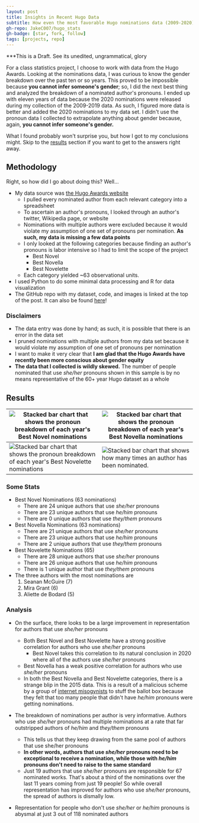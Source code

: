 ```yaml
---
layout: post
title: Insights in Recent Hugo Data
subtitle: How even the most favorable Hugo nominations data (2009-2020) shows discrimination against authors that don't use he/him pronouns
gh-repo: JakeC007/hugo_stats
gh-badge: [star, fork, follow]
tags: [projects, repo]
---
```




***This is a Draft. See its unedited, ungrammatical, glory 

For a class statistics project, I choose to work with data from the Hugo Awards. Looking at the nominations data, I was curious to know the gender breakdown over the past ten or so years. This proved to be impossible because **you cannot infer someone's gender**; so, I did the next best thing and analyzed the breakdown of a nominated author's pronouns. I ended up with eleven years of data because the 2020 nominations were released during my collection of the 2009-2019 data. As such, I figured more data is better and added the 2020 nominations to my data set. I didn't use the pronoun data I collected to extrapolate anything about gender because, again, **you cannot infer someone's gender.**

What I found probably won't surprise you, but how I got to my conclusions might. Skip to the [results](#results) section if you want to get to the answers right away. 



## Methodology

Right, so how did I go about doing this? Well...

- My data source was [the Hugo Awards website](http://www.thehugoawards.org/hugo-history/)
  - I pulled every nominated author from each relevant category into a spreadsheet 
  - To ascertain an author's pronouns, I looked through an author's twitter, Wikipedia page, or website
  - Nominations with multiple authors were excluded because it would violate my assumption of one set of pronouns per nomination. **As such, my data is missing a few data points**
  - I only looked at the following categories because finding an author's pronouns is labor intensive so I had to limit the scope of the project 
    - Best Novel
    - Best Novella
    - Best Novelette
  - Each category yielded ~63 observational units.
- I used Python to do some minimal data processing and R for data visualization
- The GitHub repo with my dataset, code, and images is linked at the top of the post. It can also be found [here](https://github.com/JakeC007/hugo_stats)!



### Disclaimers
- The data entry was done by hand; as such, it is possible that there is an error in the data set
- I pruned nominations with multiple authors from my data set because it would violate my assumption of one set of pronouns per nomination
- I want to make it very clear that **I am glad that the Hugo Awards have recently been more conscious about gender equity**
- **The data that I collected is wildly skewed.** The number of people nominated that use *she/her* pronouns shown in this sample is by no means representative of the 60+ year Hugo dataset as a whole 



## Results 

| ![Stacked bar chart that shows the pronoun breakdown of each year's Best Novel nominations](https://github.com/JakeC007/hugo_stats/blob/master/imgs/Best_Novel_BarChart.png?raw=true) | ![Stacked bar chart that shows the pronoun breakdown of each year's Best Novella nominations](https://github.com/JakeC007/hugo_stats/blob/master/imgs/Best_Novella_BarChart.png?raw=true)|
|---|---|
| ![Stacked bar chart that shows the pronoun breakdown of each year's Best Novelette nominations](https://github.com/JakeC007/hugo_stats/blob/master/imgs/Best_Novelette_BarChart.png?raw=true)  | ![Stacked bar chart that shows how many times an author has been nominated.](https://github.com/JakeC007/hugo_stats/blob/master/imgs/Nominations_by_author.png?raw=true)|



### Some Stats

- Best Novel Nominations (63 nominations)
    - There are 24 unique authors that use *she/her* pronouns
    - There are 23 unique authors that use *he/him* pronouns
    - There are 0 unique authors that use *they/them* pronouns
- Best Novella Nominations (63 nominations)
    - There are 21 unique authors that use *she/her* pronouns
    - There are 23 unique authors that use *he/him* pronouns
    - There are 2 unique authors that use *they/them* pronouns
- Best Novelette Nominations (65)
    - There are 28 unique authors that use *she/her* pronouns
    - There are 26 unique authors that use *he/him* pronouns
    - There is 1 unique author that use *they/them* pronouns
- The three authors with the most nominations are
    1. Seanan McGuire (7)
    2. Mira Grant (6)
    3. Aliette de Bodard (5)



### Analysis 

* On the surface, there looks to be a large improvement in representation for authors that use *she/her* pronouns 
  * Both Best Novel and Best Novelette have a strong positive correlation for authors who use *she/her* pronouns
    * Best Novel takes this correlation to its natural conclusion in 2020 where all of the authors use *she/her* pronouns 
  * Best Novella has a weak positive correlation for authors who use *she/her* pronouns
  * In both the Best Novella and Best Novelette categories, there is a strange blip in the 2015 data. This is a result of a malicious scheme by a group of [internet misogynists](https://en.wikipedia.org/wiki/Sad_Puppies) to stuff the ballot box because they felt that too many people that didn't have *he/him* pronouns were getting nominations. 

* The breakdown of nominations per author is very informative. Authors who use *she/her* pronouns had multiple nominations at a rate that far outstripped authors of *he/him* and *they/them* pronouns
  * This tells us that they keep drawing from the same pool of authors that use she/her pronouns 
  * **In other words, authors that use *she/her* pronouns need to be exceptional to receive a nomination, while those with *he/him* pronouns don't need to raise to the same standard** 
  * Just 19 authors that use *she/her* pronouns are responsible for 67 nominated works. That's about a third of the nominations over the last 11 years coming from just 19 people! So while overall representation has improved for authors who use *she/her* pronouns, the spread of authors is dismally low.
- Representation for people who don't use *she/her* or *he/him* pronouns is abysmal at just 3 out of 118 nominated authors